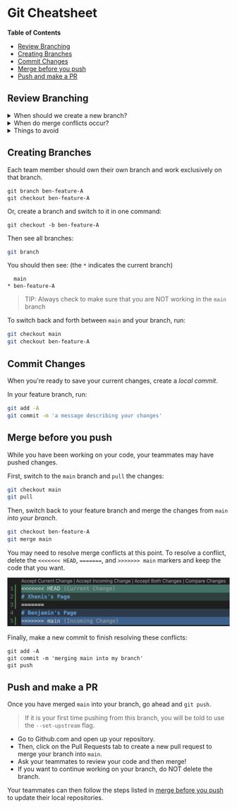 # Git Cheatsheet

**Table of Contents**

* [Review Branching](git-cheatsheet.md#review-branching)
* [Creating Branches](git-cheatsheet.md#creating-branches)
* [Commit Changes](git-cheatsheet.md#commit-changes)
* [Merge before you push](git-cheatsheet.md#merge-before-you-push)
* [Push and make a PR](git-cheatsheet.md#push-and-make-a-pr)

## Review Branching

<details>

<summary>When should we create a new branch?</summary>

\


Branches are used to diverge from the main code base. They are useful because they create a copy of existing code without modifying the existing code. Think of it as your very own sandbox where you can create anything new.

Therefore, a new branch should be created for any new change to any of the files in the project. This includes but is not limited to creating a new feature in the repo and/or fixing a bug in the repo.

</details>

<details>

<summary>When do merge conflicts occur?</summary>

\


Merge conflicts occur when we have code that could possibly overwrite code that was already there. They are bound to happen if multiple people are working on the same file.

</details>

<details>

<summary>Things to avoid</summary>

\


The `main` branch should always have working code so as a best practice...

* Don't work off of the `main` branch.
* Avoid merging code that hasn't been tested or reviewed into the `main` branch.

</details>

## Creating Branches

Each team member should own their own branch and work exclusively on that branch.

```
git branch ben-feature-A
git checkout ben-feature-A
```

Or, create a branch and switch to it in one command:

```
git checkout -b ben-feature-A
```

Then see all branches:

```sh
git branch
```

You should then see: (the `*` indicates the current branch)

```
  main
* ben-feature-A
```

> TIP: Always check to make sure that you are NOT working in the `main` branch

To switch back and forth between `main` and your branch, run:

```sh
git checkout main
git checkout ben-feature-A
```

## Commit Changes

When you're ready to save your current changes, create a _local commit_.

In your feature branch, run:

```sh
git add -A
git commit -m 'a message describing your changes'
```

## Merge before you push

While you have been working on your code, your teammates may have pushed changes.

First, switch to the `main` branch and `pull` the changes:

```sh
git checkout main
git pull
```

Then, switch back to your feature branch and merge the changes from `main` _into your branch_.

```sh
git checkout ben-feature-A
git merge main
```

You may need to resolve merge conflicts at this point. To resolve a conflict, delete the `<<<<<<< HEAD`, `=======`, and `>>>>>>> main` markers and keep the code that you want.

![](img/merge-conflict.png)

Finally, make a new commit to finish resolving these conflicts:

```
git add -A
git commit -m 'merging main into my branch'
git push
```

## Push and make a PR

Once you have merged `main` into your branch, go ahead and `git push`.

> If it is your first time pushing from this branch, you will be told to use the `--set-upstream` flag.

* Go to Github.com and open up your repository.
* Then, click on the Pull Requests tab to create a new pull request to merge your branch into `main`.
* Ask your teammates to review your code and then merge!
* If you want to continue working on your branch, do NOT delete the branch.

Your teammates can then follow the steps listed in [merge before you push](git-cheatsheet.md#merge-before-you-push) to update their local repositories.
